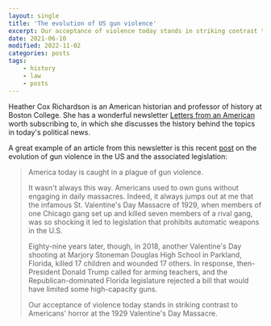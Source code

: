 ```yaml
---
layout: single
title: 'The evolution of US gun violence'
excerpt: Our acceptance of violence today stands in striking contrast to Americans' horror at the 1929 Valentine's Day Massacre
date: 2021-06-10
modified: 2022-11-02
categories: posts
tags:
    - history
    - law
    - posts
---
```


Heather Cox Richardson is an American historian and professor of history at Boston College.
She has a wonderful newsletter [Letters from an American](https://heathercoxrichardson.substack.com)
worth subscribing to, in which she discusses the history behind the topics in today's political news.

A great example of an article from this newsletter is this recent
[post](https://web.archive.org/web/20210428015229/https://heathercoxrichardson.substack.com/p/april-19-2021#)
on the evolution of gun violence in the US and the associated legislation:

> America today is caught in a plague of gun violence.
>
> It wasn't always this way. Americans used to own guns without engaging in daily massacres.
> Indeed, it always jumps out at me that the infamous St. Valentine's Day Massacre of 1929,
> when members of one Chicago gang set up and killed seven members of a rival gang,
> was so shocking it led to legislation that prohibits automatic weapons in the U.S.
>
> Eighty-nine years later, though, in 2018, another Valentine's Day shooting at Marjory Stoneman Douglas High School
> in Parkland, Florida, killed 17 children and wounded 17 others.
> In response, then-President Donald Trump called for arming teachers,
> and the Republican-dominated Florida legislature rejected a bill that would have limited some high-capacity guns.
>
> Our acceptance of violence today stands in striking contrast to Americans' horror
> at the 1929 Valentine's Day Massacre.
